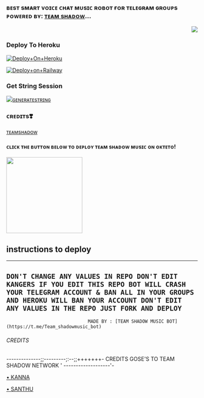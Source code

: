 ### ʙᴇsᴛ sᴍᴀʀᴛ ᴠᴏɪᴄᴇ ᴄʜᴀᴛ ᴍᴜsɪᴄ ʀᴏʙᴏᴛ ғᴏʀ ᴛᴇʟᴇɢʀᴀᴍ ɢʀᴏᴜᴘs ᴘᴏᴡᴇʀᴇᴅ ʙʏ: [ᴛᴇᴀᴍ sʜᴀᴅᴏᴡ](https://t.me/tgshadow_fighters)...


<p align="right"><a href="https://t.me/tgshadow_fighters"><img src="https://te.legra.ph/file/02daf1a0d434a29f9d54c.jpg"></a></p>


### Deploy To Heroku

[![Deploy+On+Heroku](https://www.herokucdn.com/deploy/button.svg)](https://heroku.com/deploy?template=https://github.com/santhumusic/TeamShadow)

[![Deploy+on+Railway](https://railway.app/button.svg)](https://railway.app/new/template?template=https://github.com/santhumusic/https-github.com-santhumusic-TeamShadow&envs=API_ID,API_HASH,BOT_TOKEN,STRING_SESSION,BOT_USERNAME,GROUP_SUPPORT,MONGODB_URL,OWNER_ID,UPDATES_CHANNEL")

### Get String Session

[![ɢᴇɴᴇʀᴀᴛᴇsᴛʀɪɴɢ](https://img.shields.io/badge/repl.it-generateString-greenpink)](https://replit.com/@githubsanthu/TeamShadow-1)


### ᴄʀᴇᴅɪᴛs❣️
[ᴛᴇᴀᴍsʜᴀᴅᴏᴡ](https://t.me/tgshadow_fighters)



<h4>ᴄʟɪᴄᴋ ᴛʜᴇ ʙᴜᴛᴛᴏɴ ʙᴇʟᴏᴡ ᴛᴏ ᴅᴇᴘʟᴏʏ ᴛᴇᴀᴍ sʜᴀᴅᴏᴡ ᴍᴜsɪᴄ ᴏɴ ᴏᴋᴛᴇᴛᴏ!</h4>
<a href="https://cloud.okteto.com/deploy?repository=https://github.com/santhumusic/TeamShadow"><img src="https://img.shields.io/badge/Deploy%20To%20Okteto-informational?style=for-the-badge&logo=Okteto" width="200""/></a>

## instructions to deploy
---------------------------------------
````DON'T CHANGE ANY VALUES IN REPO DON'T EDIT KANGERS IF YOU EDIT THIS REPO BOT WILL CRASH YOUR TELEGRAM ACCOUNT & BAN ALL IN YOUR GROUPS AND HEROKU WILL BAN YOUR ACCOUNT DON'T EDIT ANY VALUES IN THE REPO JUST FORK AND DEPLOY````
----------------------------------------
                                  MADE BY : [TEAM SHADOW MUSIC BOT](https://t.me/Team_shadowmusic_bot) 



###### CREDITS
--------------;;---------;:--;;+++++++-
CREDITS GOSE'S TO TEAM SHADOW NETWORK  '
_-_-_-_-_-_-_-_-_-_-_-_-_-_-_-_-_-_-_-_'-

[• KANNA](https://t.me/TgShadow_fighter) 

[• SANTHU](https://t.me/santhu_music_bot7981) 
